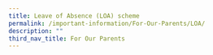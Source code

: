```yaml
---
title: Leave of Absence (LOA) scheme
permalink: /important-information/For-Our-Parents/LOA/
description: ""
third_nav_title: For Our Parents
---
```


